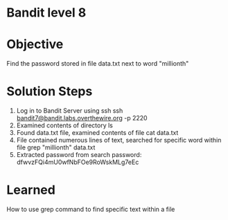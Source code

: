 # Bandit level 8

# Objective
Find the password stored in file data.txt next to word "millionth"

# Solution Steps
1. Log in to Bandit Server using ssh
    ssh bandit7@bandit.labs.overthewire.org -p 2220
2. Examined contents of directory
    ls
3. Found data.txt file, examined contents of file
    cat data.txt
4. File contained numerous lines of text, searched for specific word within file
    grep "millionth" data.txt
5. Extracted password from search
    password: dfwvzFQi4mU0wfNbFOe9RoWskMLg7eEc

# Learned
How to use grep command to find specific text within a file